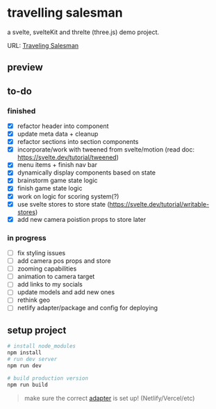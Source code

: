 # travelling salesman

a svelte, svelteKit and threlte (three.js) demo project.

URL: [Traveling Salesman](https://travelling-salesman.netlify.app/)

## preview

## to-do

### finished
- [x] refactor header into component
- [x] update meta data + cleanup
- [x] refactor sections into section components
- [x] incorporate/work with tweened from svelte/motion (read doc: https://svelte.dev/tutorial/tweened)
- [x] menu items + finish nav bar
- [x] dynamically display components based on state
- [x] brainstorm game state logic
- [x] finish game state logic
- [x] work on logic for scoring system(?)
- [x] use svelte stores to store state (https://svelte.dev/tutorial/writable-stores)
- [x] add new camera poistion props to store later

### in progress
- [ ] fix styling issues
- [ ] add camera pos props and store
- [ ] zooming capabilities
- [ ] animation to camera target
- [ ] add links to my socials
- [ ] update models and add new ones
- [ ] rethink geo
- [ ] netlify adapter/package and config for deploying

## setup project

```bash
# install node_modules
npm install
# run dev server
npm run dev

# build production version
npm run build
```

> make sure the correct [adapter](https://kit.svelte.dev/docs/adapters) is set up! (Netlify/Vercel/etc)